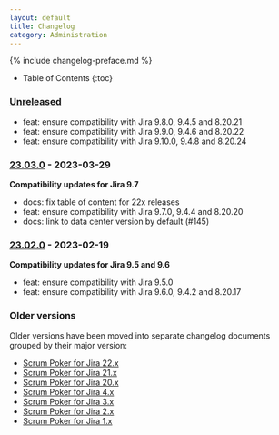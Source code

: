 ```yaml
---
layout: default
title: Changelog
category: Administration
---
```


{% include changelog-preface.md %}

* Table of Contents
{:toc}

### [Unreleased]

* feat: ensure compatibility with Jira 9.8.0, 9.4.5 and 8.20.21
* feat: ensure compatibility with Jira 9.9.0, 9.4.6 and 8.20.22
* feat: ensure compatibility with Jira 9.10.0, 9.4.8 and 8.20.24

### [23.03.0] - 2023-03-29

**Compatibility updates for Jira 9.7**

* docs: fix table of content for 22x releases
* feat: ensure compatibility with Jira 9.7.0, 9.4.4 and 8.20.20
* docs: link to data center version by default (#145)

### [23.02.0] - 2023-02-19

**Compatibility updates for Jira 9.5 and 9.6**

* feat: ensure compatibility with Jira 9.5.0
* feat: ensure compatibility with Jira 9.6.0, 9.4.2 and 8.20.17

### Older versions

Older versions have been moved into separate changelog documents grouped by their major version:

* [Scrum Poker for Jira 22.x](/changelog-22x)
* [Scrum Poker for Jira 21.x](/changelog-21x)
* [Scrum Poker for Jira 20.x](/changelog-20x)
* [Scrum Poker for Jira 4.x](/changelog-4x)
* [Scrum Poker for Jira 3.x](/changelog-3x)
* [Scrum Poker for Jira 2.x](/changelog-2x)
* [Scrum Poker for Jira 1.x](/changelog-1x)

[Unreleased]: https://github.com/codescape/jira-scrum-poker/compare/23.03.0...HEAD
[23.03.0]: https://github.com/codescape/jira-scrum-poker/compare/23.02.0...23.03.0
[23.02.0]: https://github.com/codescape/jira-scrum-poker/compare/22.11.0...23.02.0

